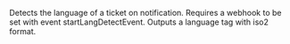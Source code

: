 Detects the language of a ticket on notification. Requires a webhook to be set with event startLangDetectEvent.
Outputs a language tag with iso2 format.

